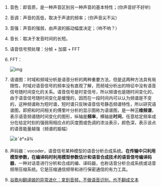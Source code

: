 1. 音色：即音质，是一种声音区别另一种声音的基本特性；(你声音好不好听)

2. 音调：声音的高低，取决于声波的频率；（你声音尖不尖）

3. 音强：声音的强弱，由声波的振动幅度决定；（响不响？）

4. 音长：取决于发音时间的长短。

5. 语音信号预处理：分帧 + 加窗 + FFT

6. FFT：

   ![img](https://upload.wikimedia.org/wikipedia/commons/2/2b/Fourier_series_and_transform.gif)

7. 语谱图：时域和频域分析是语音分析的两种重要方法，但是这两种方法具有局限性，时域对语音信号的频率没有直观了解，而频域分析出的特征中没有语音信号随时间变化的关系。语音信号是时变信号，所以频谱也是随时间变化的，由于语音信号随时间变化是缓慢的，因而在一段时间内可以认为频谱是不变的，这种频谱称为短时谱，短时谱只反映语音信号静态频谱特性，所以研究语谱图，即把和时间相关的傅里叶分析的显示图称为语谱图，是一种**三维频谱**，表示语音频谱随时间变化的图形，纵轴是**频率**，横轴是**时间**，任意给定频率成分在给定时刻的强弱用相应点的灰度图或色调的浓淡表示，颜色深，表示该点的语音能量越强（频谱的振幅）

   ![è¯­è°±å¾](https://img-blog.csdn.net/20140421170720328)

8. 声码器：vocoder，语音信号某种模型的语音分析合成系统。**在传输中只利用模型参数，在编译码时利用模型参数估计和语音合成技术的语音信号编译码器**，一种对话音进行分析和合成的编、译码器，也称话音分析合成系统或话音频带压缩系统。它是压缩通信频带和进行保密通信的有力工具。

9. [谷歌AI翻译娘的异常进化：拿到音频，不做语音识别，也不翻成文本](https://zhuanlan.zhihu.com/p/62671765)

